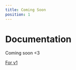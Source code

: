 ```yaml
---
title: Coming Soon
position: 1
---
```


# Documentation
Coming soon <3

[For v1](https://repeatpay.ga/docs/v1/README)